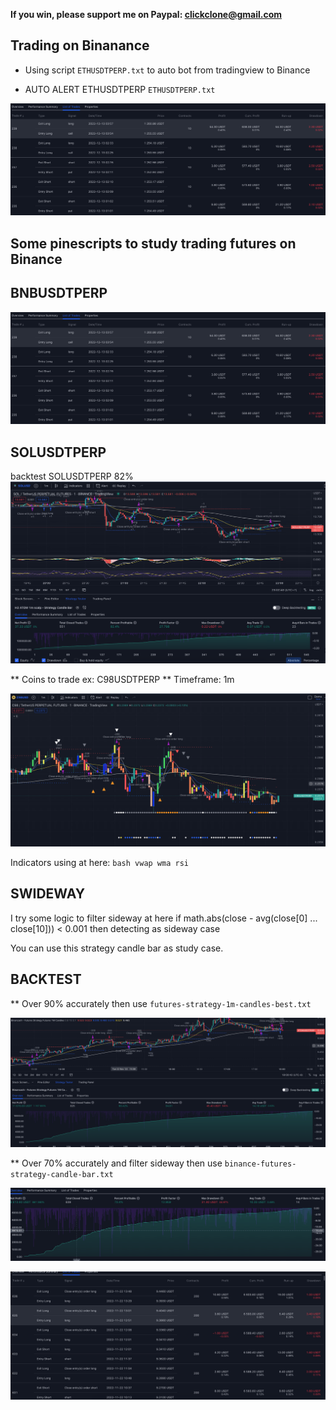 **If you win, please support me on Paypal: clickclone@gmail.com**

## Trading on Binanance

* Using script `ETHUSDTPERP.txt` to auto bot from tradingview to Binance

* AUTO ALERT ETHUSDTPERP
`ETHUSDTPERP.txt`

![Alt text](https://github.com/dearvn/tradingview-pinscript-futures-binance/raw/main/ETHUSDTPERP.png?raw=true "Max DrawDown")


## Some pinescripts to study trading futures on Binance

## BNBUSDTPERP
![Alt text](https://github.com/dearvn/tradingview-pinscript-futures-binance/raw/main/ETHUSDTPERP.png?raw=true "Max DrawDown")


## SOLUSDTPERP
backtest SOLUSDTPERP 82%
![Alt text](https://github.com/dearvn/tradingview-pinscript-futures-binance/raw/main/SOLUSDTPERP.png?raw=true "SOLUSDTPERP")


** Coins to trade ex: C98USDTPERP
** Timeframe: 1m

![Alt text](https://github.com/dearvn/tradingview-pinscript-futures-binance/raw/main/c98.png?raw=true "c98")


Indicators using at here:
`bash
vwap
wma
rsi
`
## SWIDEWAY

I try some logic to filter sideway at here
if math.abs(close - avg(close[0] ... close[10])) < 0.001 then detecting as sideway case

You can use this strategy candle bar as study case.

## BACKTEST

** Over 90% accurately then use `futures-strategy-1m-candles-best.txt`

![Alt text](https://github.com/dearvn/tradingview-pinscript-futures-binance/raw/main/accurrate-90.png?raw=true "accurrate-90")


** Over 70% accurately and filter sideway then use `binance-futures-strategy-candle-bar.txt`

![Alt text](https://github.com/dearvn/tradingview-pinscript-futures-binance/raw/main/backtest.png?raw=true "backtest")

![Alt text](https://github.com/dearvn/tradingview-pinscript-futures-binance/raw/main/trades.png?raw=true "trades")
